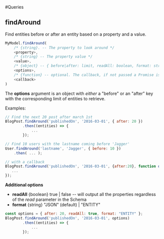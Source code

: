 #Queries

## findAround

Find entities before or after an entity based on a property and a value.

```js
MyModel.findAround(
    /* {string}. -- The property to look around */
    <property>,
    /* {string} -- The property value */
    <value>,
    /* {object} -- { before|after: limit, readAll: boolean, format: string } */
    <options>,
    /* {function} -- optional. The callback, if not passed a Promise is returned */
    <callback>
)
```

The **options** argument is an object with *either* a "before" or an "after" key with the corresponding limit of entities to retrieve.

Examples:
```js
// Find the next 20 post after march 1st
BlogPost.findAround('publishedOn', '2016-03-01', { after: 20 })
        .then((entities) => {
            ...
        });

// Find 10 users with the lastname coming before 'Jagger'
User.findAround('lastname', 'Jagger', { before: 10 })
    .then( ... );

// with a callback
BlogPost.findAround('publishedOn', '2016-03-01', {after:20}, function onEntities(err, entities){
   ...
});
```

**Additional options**

- **readAll** {boolean} true | false -- will output all the properties regardless of the *read* parameter in the Schema
- **format** {string} "JSON" (default) | "ENTITY"

```js
const options = { after: 20, readAll: true, format: "ENTITY" };
BlogPost.findAround('publishedOn', '2016-03-01', options)
        .then((entities) => {
            ...
        });
```
